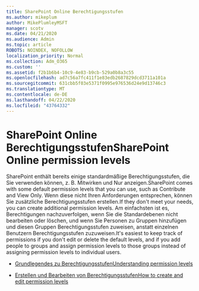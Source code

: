 ```yaml
---
title: SharePoint Online Berechtigungsstufen
ms.author: mikeplum
author: MikePlumleyMSFT
manager: scotv
ms.date: 04/21/2020
ms.audience: Admin
ms.topic: article
ROBOTS: NOINDEX, NOFOLLOW
localization_priority: Normal
ms.collection: Adm_O365
ms.custom: ''
ms.assetid: f2b1b6b4-10c9-4e83-b9cb-529a0b8a3c55
ms.openlocfilehash: ad7c56a7fc411f1e83edb2687829dcd3711a101a
ms.sourcegitcommit: 631cbb5f03e5371f0995e976536d24e9d13746c3
ms.translationtype: MT
ms.contentlocale: de-DE
ms.lasthandoff: 04/22/2020
ms.locfileid: "43764332"
---
```

# <a name="sharepoint-online-permission-levels"></a><span data-ttu-id="ab592-102">SharePoint Online Berechtigungsstufen</span><span class="sxs-lookup"><span data-stu-id="ab592-102">SharePoint Online permission levels</span></span>

<span data-ttu-id="ab592-103">SharePoint enthält bereits einige standardmäßige Berechtigungsstufen, die Sie verwenden können, z. B. Mitwirken und Nur anzeigen.</span><span class="sxs-lookup"><span data-stu-id="ab592-103">SharePoint comes with some default permission levels that you can use, such as Contribute and View Only.</span></span> <span data-ttu-id="ab592-104">Wenn diese nicht Ihren Anforderungen entsprechen, können Sie zusätzliche Berechtigungsstufen erstellen.</span><span class="sxs-lookup"><span data-stu-id="ab592-104">If they don't meet your needs, you can create additional permission levels.</span></span> <span data-ttu-id="ab592-105">Am einfachsten ist es, Berechtigungen nachzuverfolgen, wenn Sie die Standardebenen nicht bearbeiten oder löschen, und wenn Sie Personen zu Gruppen hinzufügen und diesen Gruppen Berechtigungsstufen zuweisen, anstatt einzelnen Benutzern Berechtigungsstufen zuzuweisen.</span><span class="sxs-lookup"><span data-stu-id="ab592-105">It's easiest to keep track of permissions if you don't edit or delete the default levels, and if you add people to groups and assign permission levels to those groups instead of assigning permission levels to individual users.</span></span>
  
- [<span data-ttu-id="ab592-106">Grundlegendes zu Berechtigungsstufen</span><span class="sxs-lookup"><span data-stu-id="ab592-106">Understanding permission levels</span></span>](https://go.microsoft.com/fwlink/?linkid=867071)
    
- [<span data-ttu-id="ab592-107">Erstellen und Bearbeiten von Berechtigungsstufen</span><span class="sxs-lookup"><span data-stu-id="ab592-107">How to create and edit permission levels</span></span>](https://go.microsoft.com/fwlink/?linkid=867072)
    

